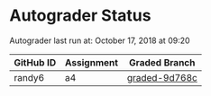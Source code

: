 # Autograder Status
Autograder last run at: October 17, 2018 at 09:20

| GitHub ID | Assignment | Graded Branch |
|-----------|------------|---------------|
| randy6 | a4 | [graded-9d768c](https://github.com/Fall2018COMP401-001/a4-randy6/tree/graded-9d768c) | 
